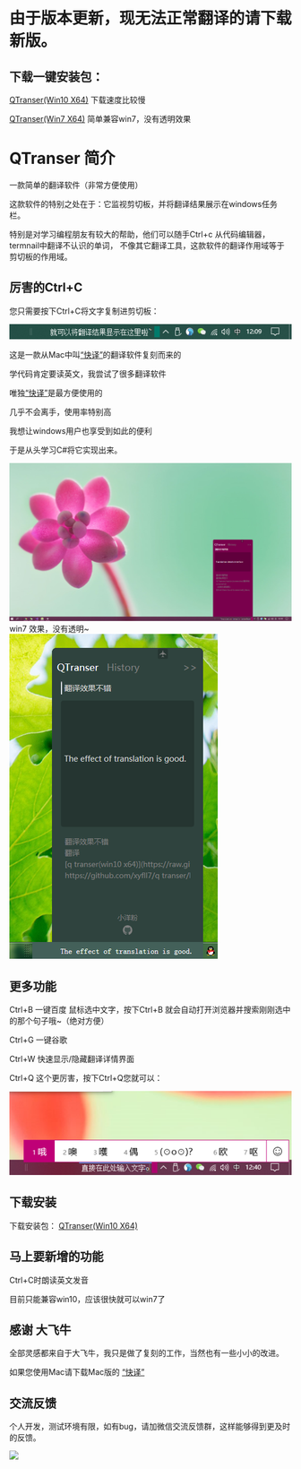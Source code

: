 # 由于版本更新，现无法正常翻译的请下载新版。
## 下载一键安装包： 
[QTranser(Win10 X64)](https://raw.githubusercontent.com/xyfll7/QTranser/master/QTranser_Installer/Debug/QTranser_Installer.msi) 下载速度比较慢

[QTranser(Win7 X64)](https://github.com/xyfll7/QTranser/blob/master/QTranser_Installer/Debug/QTranser_InstallerWin7x64.msi?raw=true) 简单兼容win7，没有透明效果



# QTranser 简介
一款简单的翻译软件（非常方便使用）



这款软件的特别之处在于：它监视剪切板，并将翻译结果展示在windows任务栏。

特别是对学习编程朋友有较大的帮助，他们可以随手Ctrl+c 从代码编辑器，termnail中翻译不认识的单词，
不像其它翻译工具，这款软件的翻译作用域等于剪切板的作用域。

## 厉害的Ctrl+C 
您只需要按下Ctrl+C将文字复制进剪切板：

![翻译结果显示](./screenshot/翻译结果显示.png)

这是一款从Mac中叫[“快译”](https://itunes.apple.com/cn/app/%E5%BF%AB%E8%AF%91-%E5%A4%9A%E8%AF%AD%E8%A8%80%E6%99%BA%E8%83%BD%E5%AD%97%E5%85%B8/id1217010477?mt=12)的翻译软件复刻而来的

学代码肯定要读英文，我尝试了很多翻译软件

唯独[“快译”](https://itunes.apple.com/cn/app/%E5%BF%AB%E8%AF%91-%E5%A4%9A%E8%AF%AD%E8%A8%80%E6%99%BA%E8%83%BD%E5%AD%97%E5%85%B8/id1217010477?mt=12)是最方便使用的

几乎不会离手，使用率特别高

我想让windows用户也享受到如此的便利

于是从头学习C#将它实现出来。

![翻译结果显示](./screenshot/翻译详情界面.png)
win7 效果，没有透明~
![翻译结果显示](./screenshot/Win7效果.png)


## 更多功能
Ctrl+B 一键百度 鼠标选中文字，按下Ctrl+B 就会自动打开浏览器并搜索刚刚选中的那个句子哦~（绝对方便）

Ctrl+G 一键谷歌

Ctrl+W 快速显示/隐藏翻译详情界面

Ctrl+Q 这个更厉害，按下Ctrl+Q您就可以：

![翻译结果显示](./screenshot/输入文字.png)

## 下载安装
下载安装包： [QTranser(Win10 X64)](https://raw.githubusercontent.com/xyfll7/QTranser/master/QTranser_Installer/Debug/QTranser_Installer.msi) 

## 马上要新增的功能
Ctrl+C时朗读英文发音

目前只能兼容win10，应该很快就可以win7了


## 感谢 大飞牛
全部灵感都来自于大飞牛，我只是做了复刻的工作，当然也有一些小小的改进。

如果您使用Mac请下载Mac版的
[“快译”](https://itunes.apple.com/cn/app/%E5%BF%AB%E8%AF%91-%E5%A4%9A%E8%AF%AD%E8%A8%80%E6%99%BA%E8%83%BD%E5%AD%97%E5%85%B8/id1217010477?mt=12)

## 交流反馈

个人开发，测试环境有限，如有bug，请加微信交流反馈群，这样能够得到更及时的反馈。

<img src='https://raw.githubusercontent.com/xyfll7/QTranser/master/screenshot/%E5%BE%AE%E4%BF%A1%E5%9B%BE%E7%89%87_20190510155059.jpg' height='400px'>
